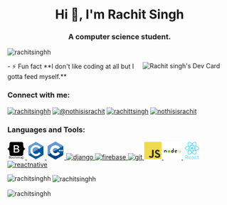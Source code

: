 <h1 align="center">Hi 👋, I'm Rachit Singh</h1>
<h3 align="center">A computer science student.</h3>

<p align="left"> <img src="https://komarev.com/ghpvc/?username=rachitsinghh&label=Profile%20views&color=0e75b6&style=flat" alt="rachitsinghh" /> </p>
<a href="https://app.daily.dev/nothisisrachit"><img src="https://api.daily.dev/devcards/7fc0aa73b8724f2d802bdf6657a8dc81.png?r=num" width="200" align="right" alt="Rachit singh's Dev Card"/></a>
- ⚡ Fun fact **I don't like coding at all but I gotta feed myself.**

<h3 align="left">Connect with me:</h3>
<p align="left">
<a href="https://dev.to/rachitsinghh" target="blank"><img align="center" src="https://raw.githubusercontent.com/rahuldkjain/github-profile-readme-generator/master/src/images/icons/Social/devto.svg" alt="rachitsinghh" height="30" width="40" /></a>
<a href="https://twitter.com/@nothisisrachit" target="blank"><img align="center" src="https://raw.githubusercontent.com/rahuldkjain/github-profile-readme-generator/master/src/images/icons/Social/twitter.svg" alt="@nothisisrachit" height="30" width="40" /></a>
<a href="https://linkedin.com/in/rachittsingh" target="blank"><img align="center" src="https://raw.githubusercontent.com/rahuldkjain/github-profile-readme-generator/master/src/images/icons/Social/linked-in-alt.svg" alt="rachittsingh" height="30" width="40" /></a>
<a href="https://www.leetcode.com/nothisisrachit" target="blank"><img align="center" src="https://raw.githubusercontent.com/rahuldkjain/github-profile-readme-generator/master/src/images/icons/Social/leet-code.svg" alt="nothisisrachit" height="30" width="40" /></a>
</p>

<h3 align="left">Languages and Tools:</h3>
<p align="left"> <a href="https://getbootstrap.com" target="_blank" rel="noreferrer"> <img src="https://raw.githubusercontent.com/devicons/devicon/master/icons/bootstrap/bootstrap-plain-wordmark.svg" alt="bootstrap" width="40" height="40"/> </a> <a href="https://www.cprogramming.com/" target="_blank" rel="noreferrer"> <img src="https://raw.githubusercontent.com/devicons/devicon/master/icons/c/c-original.svg" alt="c" width="40" height="40"/> </a> <a href="https://www.w3schools.com/cpp/" target="_blank" rel="noreferrer"> <img src="https://raw.githubusercontent.com/devicons/devicon/master/icons/cplusplus/cplusplus-original.svg" alt="cplusplus" width="40" height="40"/> </a> <a href="https://www.djangoproject.com/" target="_blank" rel="noreferrer"> <img src="https://cdn.worldvectorlogo.com/logos/django.svg" alt="django" width="40" height="40"/> </a> <a href="https://firebase.google.com/" target="_blank" rel="noreferrer"> <img src="https://www.vectorlogo.zone/logos/firebase/firebase-icon.svg" alt="firebase" width="40" height="40"/> </a> <a href="https://git-scm.com/" target="_blank" rel="noreferrer"> <img src="https://www.vectorlogo.zone/logos/git-scm/git-scm-icon.svg" alt="git" width="40" height="40"/> </a> <a href="https://developer.mozilla.org/en-US/docs/Web/JavaScript" target="_blank" rel="noreferrer"> <img src="https://raw.githubusercontent.com/devicons/devicon/master/icons/javascript/javascript-original.svg" alt="javascript" width="40" height="40"/> </a> <a href="https://nodejs.org" target="_blank" rel="noreferrer"> <img src="https://raw.githubusercontent.com/devicons/devicon/master/icons/nodejs/nodejs-original-wordmark.svg" alt="nodejs" width="40" height="40"/> </a> <a href="https://reactjs.org/" target="_blank" rel="noreferrer"> <img src="https://raw.githubusercontent.com/devicons/devicon/master/icons/react/react-original-wordmark.svg" alt="react" width="40" height="40"/> </a> <a href="https://reactnative.dev/" target="_blank" rel="noreferrer"> <img src="https://reactnative.dev/img/header_logo.svg" alt="reactnative" width="40" height="40"/> </a> </p>

<p><img align="left" src="https://github-readme-stats.vercel.app/api/top-langs?username=rachitsinghh&show_icons=true&locale=en&layout=compact" alt="rachitsinghh" /></p>

<p>&nbsp;<img align="center" src="https://github-readme-stats.vercel.app/api?username=rachitsinghh&show_icons=true&locale=en" alt="rachitsinghh" /></p>

<p><img align="center" src="https://github-readme-streak-stats.herokuapp.com/?user=rachitsinghh&" alt="rachitsinghh" /></p>

